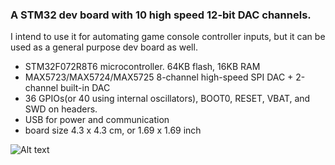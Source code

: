 ### A STM32 dev board with 10 high speed 12-bit DAC channels.

I intend to use it for automating game console controller inputs, but it can be used as a general purpose dev board as well. 

* STM32F072R8T6 microcontroller. 64KB flash, 16KB RAM
* MAX5723/MAX5724/MAX5725 8-channel high-speed SPI DAC + 2-channel built-in DAC
* 36 GPIOs(or 40 using internal oscillators), BOOT0, RESET, VBAT, and SWD on headers.
* USB for power and communication
* board size 4.3 x 4.3 cm, or 1.69 x 1.69 inch

![Alt text](http://i.imgur.com/Ym2ThLj.png)

